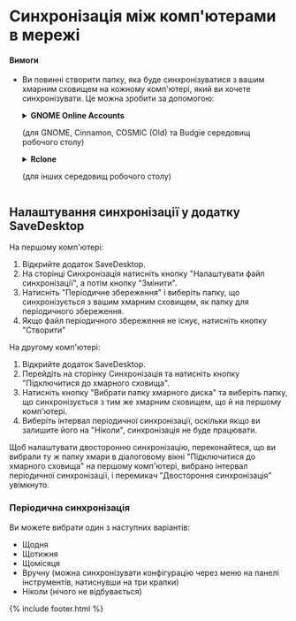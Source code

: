 
# Синхронізація між комп'ютерами в мережі
#### Вимоги
- Ви повинні створити папку, яка буде синхронізуватися з вашим хмарним сховищем на кожному комп'ютері, який ви хочете синхронізувати. Це можна зробити за допомогою:
  
  <details>
    <summary><b>GNOME Online Accounts</b><p>(для GNOME, Cinnamon, COSMIC (Old) та Budgie середовищ робочого столу)</p></summary>
    <ul>
      <li>Відкрийте Налаштування GNOME</li>
      <li>Перейдіть до розділу Онлайн-акаунти та виберіть свій сервіс хмарного диска</li>
    </ul>
    <img src="https://raw.githubusercontent.com/vikdevelop/SaveDesktop/webpage/wiki/synchronization/screenshots/OnlineAccounts_en.png">
    
  </details>

  <details>
    <summary><b>Rclone</b><p>(для інших середовищ робочого столу)</p></summary>
    <ul>
      <li>Встановіть Rclone</li>
      <pre><code>sudo -v ; curl https://rclone.org/install.sh | sudo bash</code></pre>
      <li>Налаштуйте Rclone за допомогою цієї команди, яка створює папку для хмарного диска, налаштовує Rclone та монтує папку:
      <pre><code>mkdir -p ~/drive &amp;&amp; rclone config create drive your-cloud-drive-service &amp;&amp; nohup rclone mount drive: ~/drive --vfs-cache-mode writes &amp; echo "The drive has been mounted successfully"</code></pre>
      <p>* Замість `your-cloud-drive-service` використовуйте назву вашого сервісу хмарного диска, наприклад, `drive` (для Google Drive), `onedrive`, `dropbox` тощо.</p></li>
      <li>Дайте доступ до створеної папки у [Flatseal app](https://flathub.org/apps/com.github.tchx84.Flatseal).</li>
    </ul>
  </details>
  
## Налаштування синхронізації у додатку SaveDesktop
На першому комп'ютері:
1. Відкрийте додаток SaveDesktop.
2. На сторінці Синхронізація натисніть кнопку "Налаштувати файл синхронізації", а потім кнопку "Змінити".
3. Натисніть "Періодичне збереження" і виберіть папку, що синхронізується з вашим хмарним сховищем, як папку для періодичного збереження.
4. Якщо файл періодичного збереження не існує, натисніть кнопку "Створити"

На другому комп'ютері:
1. Відкрийте додаток SaveDesktop.
2. Перейдіть на сторінку Синхронізація та натисніть кнопку "Підключитися до хмарного сховища".
3. Натисніть кнопку "Вибрати папку хмарного диска" та виберіть папку, що синхронізується з тим же хмарним сховищем, що й на першому комп'ютері.
4. Виберіть інтервал періодичної синхронізації, оскільки якщо ви залишите його на "Ніколи", синхронізація не буде працювати.

Щоб налаштувати двосторонню синхронізацію, переконайтеся, що ви вибрали ту ж папку хмари в діалоговому вікні "Підключитися до хмарного сховища" на першому комп'ютері, вибрано інтервал періодичної синхронізації, і перемикач "Двостороння синхронізація" увімкнуто.

### Періодична синхронізація
Ви можете вибрати один з наступних варіантів:
- Щодня
- Щотижня
- Щомісяця
- Вручну (можна синхронізувати конфігурацію через меню на панелі інструментів, натиснувши на три крапки)
- Ніколи (нічого не відбувається)

{% include footer.html %}
